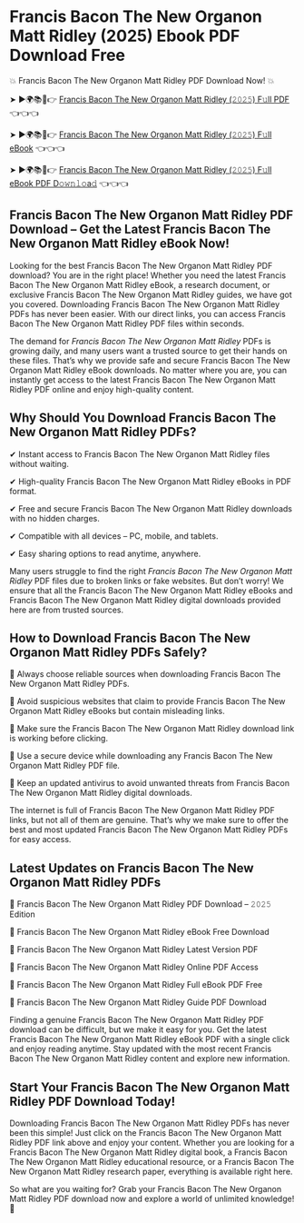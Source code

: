 # Francis Bacon The New Organon Matt Ridley (2025) Ebook PDF Download Free

💥 Francis Bacon The New Organon Matt Ridley PDF Download Now! 💥

➤ ►🌍📚📱👉 [Francis Bacon The New Organon Matt Ridley (𝟸𝟶𝟸𝟻) F𝚞ll PDF](https://getpdf.xyz/francis-bacon-the-new-organon-matt-ridley) 👈👈👈


➤ ►🌍📚📱👉 [Francis Bacon The New Organon Matt Ridley (𝟸𝟶𝟸𝟻) F𝚞ll eBook](https://getpdf.xyz/francis-bacon-the-new-organon-matt-ridley) 👈👈👈


➤ ►🌍📚📱👉 [Francis Bacon The New Organon Matt Ridley (𝟸𝟶𝟸𝟻) F𝚞ll eBook PDF D𝚘𝚠𝚗𝚕𝚘a𝚍](https://getpdf.xyz/francis-bacon-the-new-organon-matt-ridley) 👈👈👈


## Francis Bacon The New Organon Matt Ridley PDF Download – Get the Latest Francis Bacon The New Organon Matt Ridley eBook Now!

Looking for the best Francis Bacon The New Organon Matt Ridley PDF download? You are in the right place! Whether you need the latest Francis Bacon The New Organon Matt Ridley eBook, a research document, or exclusive Francis Bacon The New Organon Matt Ridley guides, we have got you covered. Downloading Francis Bacon The New Organon Matt Ridley PDFs has never been easier. With our direct links, you can access Francis Bacon The New Organon Matt Ridley PDF files within seconds.

The demand for *Francis Bacon The New Organon Matt Ridley* PDFs is growing daily, and many users want a trusted source to get their hands on these files. That’s why we provide safe and secure Francis Bacon The New Organon Matt Ridley eBook downloads. No matter where you are, you can instantly get access to the latest Francis Bacon The New Organon Matt Ridley PDF online and enjoy high-quality content.

## Why Should You Download Francis Bacon The New Organon Matt Ridley PDFs?

✔ Instant access to Francis Bacon The New Organon Matt Ridley files without waiting.

✔ High-quality Francis Bacon The New Organon Matt Ridley eBooks in PDF format.

✔ Free and secure Francis Bacon The New Organon Matt Ridley downloads with no hidden charges.

✔ Compatible with all devices – PC, mobile, and tablets.

✔ Easy sharing options to read anytime, anywhere.

Many users struggle to find the right *Francis Bacon The New Organon Matt Ridley* PDF files due to broken links or fake websites. But don’t worry! We ensure that all the Francis Bacon The New Organon Matt Ridley eBooks and Francis Bacon The New Organon Matt Ridley digital downloads provided here are from trusted sources.

## How to Download Francis Bacon The New Organon Matt Ridley PDFs Safely?

📌 Always choose reliable sources when downloading Francis Bacon The New Organon Matt Ridley PDFs.

📌 Avoid suspicious websites that claim to provide Francis Bacon The New Organon Matt Ridley eBooks but contain misleading links.

📌 Make sure the Francis Bacon The New Organon Matt Ridley download link is working before clicking.

📌 Use a secure device while downloading any Francis Bacon The New Organon Matt Ridley PDF file.

📌 Keep an updated antivirus to avoid unwanted threats from Francis Bacon The New Organon Matt Ridley digital downloads.

The internet is full of Francis Bacon The New Organon Matt Ridley PDF links, but not all of them are genuine. That’s why we make sure to offer the best and most updated Francis Bacon The New Organon Matt Ridley PDFs for easy access.

## Latest Updates on Francis Bacon The New Organon Matt Ridley PDFs

🔹 Francis Bacon The New Organon Matt Ridley PDF Download – 𝟸𝟶𝟸𝟻 Edition

🔹 Francis Bacon The New Organon Matt Ridley eBook Free Download

🔹 Francis Bacon The New Organon Matt Ridley Latest Version PDF

🔹 Francis Bacon The New Organon Matt Ridley Online PDF Access

🔹 Francis Bacon The New Organon Matt Ridley Full eBook PDF Free

🔹 Francis Bacon The New Organon Matt Ridley Guide PDF Download

Finding a genuine Francis Bacon The New Organon Matt Ridley PDF download can be difficult, but we make it easy for you. Get the latest Francis Bacon The New Organon Matt Ridley eBook PDF with a single click and enjoy reading anytime. Stay updated with the most recent Francis Bacon The New Organon Matt Ridley content and explore new information.

## Start Your Francis Bacon The New Organon Matt Ridley PDF Download Today!

Downloading Francis Bacon The New Organon Matt Ridley PDFs has never been this simple! Just click on the Francis Bacon The New Organon Matt Ridley PDF link above and enjoy your content. Whether you are looking for a Francis Bacon The New Organon Matt Ridley digital book, a Francis Bacon The New Organon Matt Ridley educational resource, or a Francis Bacon The New Organon Matt Ridley research paper, everything is available right here.

So what are you waiting for? Grab your Francis Bacon The New Organon Matt Ridley PDF download now and explore a world of unlimited knowledge! 🚀